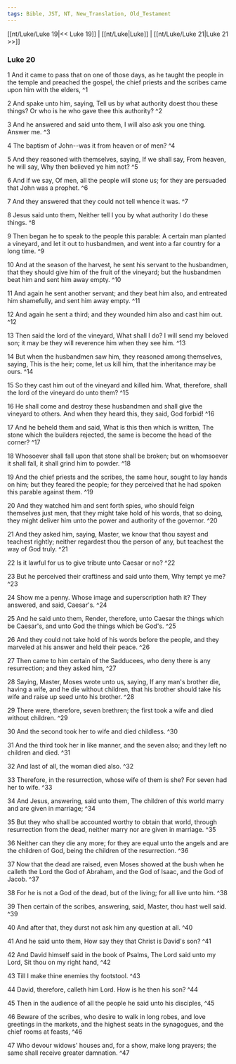 ```yaml
---
tags: Bible, JST, NT, New_Translation, Old_Testament
---
```


[[nt/Luke/Luke 19|<< Luke 19]] | [[nt/Luke|Luke]] | [[nt/Luke/Luke 21|Luke 21 >>]]

### Luke 20

1 And it came to pass that on one of those days, as he taught the people in the temple and preached the gospel, the chief priests and the scribes came upon him with the elders,  ^1

2 And spake unto him, saying, Tell us by what authority doest thou these things? Or who is he who gave thee this authority?  ^2

3 And he answered and said unto them, I will also ask you one thing. Answer me.  ^3

4 The baptism of John\--was it from heaven or of men?  ^4

5 And they reasoned with themselves, saying, If we shall say, From heaven, he will say, Why then believed ye him not?  ^5

6 And if we say, Of men, all the people will stone us; for they are persuaded that John was a prophet.  ^6

7 And they answered that they could not tell whence it was.  ^7

8 Jesus said unto them, Neither tell I you by what authority I do these things.  ^8

9 Then began he to speak to the people this parable: A certain man planted a vineyard, and let it out to husbandmen, and went into a far country for a long time.  ^9

10 And at the season of the harvest, he sent his servant to the husbandmen, that they should give him of the fruit of the vineyard; but the husbandmen beat him and sent him away empty.  ^10

11 And again he sent another servant; and they beat him also, and entreated him shamefully, and sent him away empty.  ^11

12 And again he sent a third; and they wounded him also and cast him out.  ^12

13 Then said the lord of the vineyard, What shall I do? I will send my beloved son; it may be they will reverence him when they see him.  ^13

14 But when the husbandmen saw him, they reasoned among themselves, saying, This is the heir; come, let us kill him, that the inheritance may be ours.  ^14

15 So they cast him out of the vineyard and killed him. What, therefore, shall the lord of the vineyard do unto them?  ^15

16 He shall come and destroy these husbandmen and shall give the vineyard to others. And when they heard this, they said, God forbid!  ^16

17 And he beheld them and said, What is this then which is written, The stone which the builders rejected, the same is become the head of the corner?  ^17

18 Whosoever shall fall upon that stone shall be broken; but on whomsoever it shall fall, it shall grind him to powder.  ^18

19 And the chief priests and the scribes, the same hour, sought to lay hands on him; but they feared the people; for they perceived that he had spoken this parable against them.  ^19

20 And they watched him and sent forth spies, who should feign themselves just men, that they might take hold of his words, that so doing, they might deliver him unto the power and authority of the governor.  ^20

21 And they asked him, saying, Master, we know that thou sayest and teachest rightly; neither regardest thou the person of any, but teachest the way of God truly.  ^21

22 Is it lawful for us to give tribute unto Caesar or no?  ^22

23 But he perceived their craftiness and said unto them, Why tempt ye me?  ^23

24 Show me a penny. Whose image and superscription hath it? They answered, and said, Caesar\'s.  ^24

25 And he said unto them, Render, therefore, unto Caesar the things which be Caesar\'s, and unto God the things which be God\'s.  ^25

26 And they could not take hold of his words before the people, and they marveled at his answer and held their peace.  ^26

27 Then came to him certain of the Sadducees, who deny there is any resurrection; and they asked him,  ^27

28 Saying, Master, Moses wrote unto us, saying, If any man\'s brother die, having a wife, and he die without children, that his brother should take his wife and raise up seed unto his brother.  ^28

29 There were, therefore, seven brethren; the first took a wife and died without children.  ^29

30 And the second took her to wife and died childless.  ^30

31 And the third took her in like manner, and the seven also; and they left no children and died.  ^31

32 And last of all, the woman died also.  ^32

33 Therefore, in the resurrection, whose wife of them is she? For seven had her to wife.  ^33

34 And Jesus, answering, said unto them, The children of this world marry and are given in marriage;  ^34

35 But they who shall be accounted worthy to obtain that world, through resurrection from the dead, neither marry nor are given in marriage.  ^35

36 Neither can they die any more; for they are equal unto the angels and are the children of God, being the children of the resurrection.  ^36

37 Now that the dead are raised, even Moses showed at the bush when he calleth the Lord the God of Abraham, and the God of Isaac, and the God of Jacob.  ^37

38 For he is not a God of the dead, but of the living; for all live unto him.  ^38

39 Then certain of the scribes, answering, said, Master, thou hast well said.  ^39

40 And after that, they durst not ask him any question at all.  ^40

41 And he said unto them, How say they that Christ is David\'s son?  ^41

42 And David himself said in the book of Psalms, The Lord said unto my Lord, Sit thou on my right hand,  ^42

43 Till I make thine enemies thy footstool.  ^43

44 David, therefore, calleth him Lord. How is he then his son?  ^44

45 Then in the audience of all the people he said unto his disciples,  ^45

46 Beware of the scribes, who desire to walk in long robes, and love greetings in the markets, and the highest seats in the synagogues, and the chief rooms at feasts,  ^46

47 Who devour widows\' houses and, for a show, make long prayers; the same shall receive greater damnation.  ^47

 
